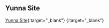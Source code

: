Yunna Site
------------
[Yunna Site]( https://hungry-thompson-93444d.netlify.com/){:target="_blank"}
{:target="_blank"}

